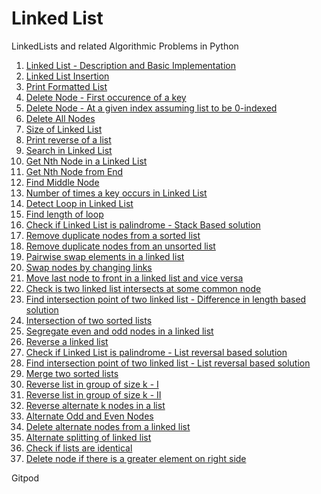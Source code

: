 # Linked List

LinkedLists and related Algorithmic Problems in Python

1. [Linked List - Description and Basic Implementation] 
2. [Linked List Insertion]
3. [Print Formatted List]
4. [Delete Node - First occurence of a key]
5. [Delete Node - At a given index assuming list to be 0-indexed]
6. [Delete All Nodes]
7. [Size of Linked List]
8. [Print reverse of a list]
9. [Search in Linked List]
10. [Get Nth Node in a Linked List]
11. [Get Nth Node from End]
12. [Find Middle Node]
13. [Number of times a key occurs in Linked List]
14. [Detect Loop in Linked List]
15. [Find length of loop]
16. [Check if Linked List is palindrome - Stack Based solution]
17. [Remove duplicate nodes from a sorted list]
18. [Remove duplicate nodes from an unsorted list]
19. [Pairwise swap elements in a linked list]
20. [Swap nodes by changing links]
21. [Move last node to front in a linked list and vice versa]
22. [Check is two linked list intersects at some common node]
23. [Find intersection point of two linked list - Difference in length based solution]
24. [Intersection of two sorted lists]
25. [Segregate even and odd nodes in a linked list]
26. [Reverse a linked list]
27. [Check if Linked List is palindrome - List reversal based solution]
28. [Find intersection point of two linked list - List reversal based solution]
29. [Merge two sorted lists]
30. [Reverse list in group of size k - I]
31. [Reverse list in group of size k - II]
32. [Reverse alternate k nodes in a list]
33. [Alternate Odd and Even Nodes]
34. [Delete alternate nodes from a linked list]
35. [Alternate splitting of linked list]
36. [Check if lists are identical]
37. [Delete node if there is a greater element on right side]

[Linked List - Description and Basic Implementation]: https://github.com/chinchponkli/linkedlist/blob/8cdb7f526063c82ff5fbcecf150b5e2dab94c197/linkedlist.py
[Linked List Insertion]: https://github.com/chinchponkli/linkedlist/blob/3e39d90c22c7fede8a0b5d80e1803edc02715533/linkedlist.py
[Print Formatted List]: https://github.com/chinchponkli/linkedlist/blob/0acf58a37be95572fbe17db44a685ab73311f7dc/linkedlist.py
[Delete Node - First occurence of a key]: https://github.com/chinchponkli/linkedlist/blob/4f46d9c7090a73f5e80f1cb0025c557499cbe3e8/linkedlist.py
[Delete Node - At a given index assuming list to be 0-indexed]: https://github.com/chinchponkli/linkedlist/blob/45cfde2f716470b8655c2cda25cf2ea72bdc7e99/linkedlist.py
[Delete All Nodes]: https://github.com/chinchponkli/linkedlist/blob/378823a26c60fd052483717da0d86a0b3fff079a/linkedlist.py
[Size of Linked List]: https://github.com/chinchponkli/linkedlist/blob/619a1f76a4fe5a039ee84fb28a96fc8ef4d58c03/linkedlist.py
[Search in Linked List]: https://github.com/chinchponkli/linkedlist/blob/master/search.py
[Get Nth Node in a Linked List]: https://github.com/chinchponkli/linkedlist/blob/master/getNth.py
[Get Nth Node from End]: https://github.com/chinchponkli/linkedlist/blob/master/getNthFromEnd.py
[Find Middle Node]: https://github.com/chinchponkli/linkedlist/blob/master/findMiddle.py
[Number of times a key occurs in Linked List]: https://github.com/chinchponkli/linkedlist/blob/master/frequency.py
[Detect Loop in Linked List]: https://github.com/chinchponkli/linkedlist/blob/master/detectloop.py
[Find length of loop]: https://github.com/chinchponkli/linkedlist/blob/master/looplength.py
[Check if Linked List is palindrome - Stack Based solution]: https://github.com/chinchponkli/linkedlist/blob/5e5bdeab4fe5bf9753dcbf9eb14a33c24d2a66e3/checkPalindrome.py
[Remove duplicate nodes from a sorted list]: https://github.com/chinchponkli/linkedlist/blob/master/removeDuplicatesFromSorted.py
[Remove duplicate nodes from an unsorted list]: https://github.com/chinchponkli/linkedlist/blob/master/removeDuplicatesFromUnsorted.py
[Pairwise swap elements in a linked list]: https://github.com/chinchponkli/linkedlist/blob/master/pairwiseswapelements.py
[Print reverse of a list]: https://github.com/chinchponkli/linkedlist/blob/3e2ccd9ee74f91737117b04acd24024b6b93af27/linkedlist.py
[Swap nodes by changing links]: https://github.com/chinchponkli/linkedlist/blob/master/swapNodes.py
[Move last node to front in a linked list and vice versa]: https://github.com/chinchponkli/linkedlist/blob/master/movelasttofirstandviceversa.py
[Check is two linked list intersects at some common node]: https://github.com/chinchponkli/linkedlist/blob/master/checkIfTwoLinkedListIntersects.py
[Find intersection point of two linked list - Difference in length based solution]: https://github.com/chinchponkli/linkedlist/blob/1d1fe7a53ce2a7a9d45f47388259166bc0990603/findIntersectionNode.py
[Intersection of two sorted lists]: https://github.com/chinchponkli/linkedlist/blob/master/intersectionofsortedlists.py
[Segregate even and odd nodes in a linked list]: https://github.com/chinchponkli/linkedlist/blob/master/segregateEvenOdd.py
[Reverse a linked list]: https://github.com/chinchponkli/linkedlist/blob/master/reverse.py
[Check if Linked List is palindrome - List reversal based solution]: https://github.com/chinchponkli/linkedlist/blob/master/checkPalindrome.py
[Find intersection point of two linked list - List reversal based solution]: https://github.com/chinchponkli/linkedlist/blob/master/findIntersectionNode.py
[Merge two sorted lists]: https://github.com/chinchponkli/linkedlist/blob/master/mergeSortedLists.py
[Reverse list in group of size k - I]: https://github.com/chinchponkli/linkedlist/blob/079c7d2ecd4ac781fe8f64bb4e473dea696307db/reverseListInGroupOfGivenSize.py
[Reverse list in group of size k - II]: https://github.com/chinchponkli/linkedlist/blob/master/reverseListInGroupOfGivenSize.py
[Reverse alternate k nodes in a list]: https://github.com/chinchponkli/linkedlist/blob/master/reverseAlternateKNodes.py
[Alternate Odd and Even Nodes]: https://github.com/chinchponkli/linkedlist/blob/master/alternateOddAndEvenNodes.py
[Delete alternate nodes from a linked list]: https://github.com/chinchponkli/linkedlist/blob/master/deleteAlternateNodes.py
[Alternate splitting of linked list]: https://github.com/chinchponkli/linkedlist/blob/master/alternateSplitting.py
[Check if lists are identical]: https://github.com/chinchponkli/linkedlist/blob/master/identicalLists.py
[Delete node if there is a greater element on right side]: https://github.com/chinchponkli/linkedlist/blob/master/deleteIfGreaterElementOnRight.py

Gitpod